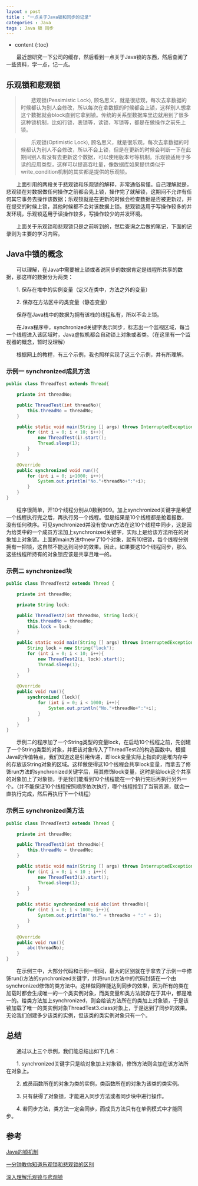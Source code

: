 ```yaml
---
layout : post
title : "一点关于Java锁和同步的记录"
categories : Java
tags : Java 锁 同步
---
```


* content
{:toc}


　　最近想研究一下公司的缓存，然后看到一点关于Java锁的东西，然后查阅了一些资料，学一点，记一点。





## 乐观锁和悲观锁

>　　悲观锁(Pessimistic Lock), 顾名思义，就是很悲观，每次去拿数据的时候都认为别人会修改，所以每次在拿数据的时候都会上锁，这样别人想拿这个数据就会block直到它拿到锁。传统的关系型数据库里边就用到了很多这种锁机制，比如行锁，表锁等，读锁，写锁等，都是在做操作之前先上锁。

>　　乐观锁(Optimistic Lock), 顾名思义，就是很乐观，每次去拿数据的时候都认为别人不会修改，所以不会上锁，但是在更新的时候会判断一下在此期间别人有没有去更新这个数据，可以使用版本号等机制。乐观锁适用于多读的应用类型，这样可以提高吞吐量，像数据库如果提供类似于write_condition机制的其实都是提供的乐观锁。

　　上面引用的两段关于悲观锁和乐观锁的解释，非常通俗易懂。自己理解就是，悲观锁在对数据做任何操作之前都会先上锁，操作完了就解锁，这期间不允许有任何其它事务去操作该数据；乐观锁就是在更新的时候会检查数据是否被更新过，并在提交的时候上锁，其他时候都不会对该数据上锁。悲观锁适用于写操作较多的并发环境，乐观锁适用于读操作较多，写操作较少的并发环境。

　　上面关于乐观锁和悲观锁只是之前听到的，然后查询之后做的笔记，下面的记录则为主要的学习内容。

## Java中锁的概念

　　可以理解，在Java中需要被上锁或者说同步的数据肯定是线程所共享的数据，那这样的数据分为两类：

　　1. 保存在堆中的实例变量（定义在类中，方法之外的变量）

　　2. 保存在方法区中的类变量（静态变量）

　　保存在Java栈中的数据为拥有该栈的线程私有，所以不会上锁。

　　在Java程序中，synchronized关键字表示同步，标志出一个监视区域，每当一个线程进入该区域时，Java虚拟机都会自动锁上对象或者类。（在这里有一个监视器的概念，暂时没理解）

　　根据网上的教程，有三个示例，我也照样实现了这三个示例，并有所理解。

### 示例一 synchronized成员方法

```java
public class ThreadTest extends Thread{

    private int threadNo;

    public ThreadTest(int threadNo){
        this.threadNo = threadNo;
    }

    public static void main(String [] args) throws InterruptedException {
        for (int i = 0; i < 10; i++){
            new ThreadTest(i).start();
            Thread.sleep(1);
        }
    }

    @Override
    public synchronized void run(){
        for (int i = 0; i<1000; i++){
            System.out.println("No."+threadNo+":"+i);
        }
    }
}
```

　　程序很简单，开10个线程分别从0数到999。加上synchronized关键字是希望一个线程执行完之后，再执行另一个线程。但是结果是10个线程都是抢着报数，没有任何秩序。可见synchronized并没有使run方法在这10个线程中同步，这是因为给类中的一个成员方法加上synchronized关键字，实际上是给该方法所在的对象加上对象锁。上面的main方法中new了10个对象，就有10把锁，每个线程分别拥有一把锁，这自然不能达到同步的效果。因此，如果要这10个线程同步，那么这些线程所持有的对象锁应该是共享且唯一的。

### 示例二 synchronized块

```java
public class ThreadTest2 extends Thread {

    private int threadNo;

    private String lock;

    public ThreadTest2(int threadNo, String lock){
        this.threadNo = threadNo;
        this.lock = lock;
    }

    public static void main(String [] args) throws InterruptedException {
        String lock = new String("lock");
        for (int i = 0; i < 10; i++){
            new ThreadTest2(i, lock).start();
            Thread.sleep(1);
        }
    }

    @Override
    public void run(){
        synchronized (lock){
            for (int i = 0; i < 1000; i++){
                System.out.println("No."+threadNo+":"+i);
            }
        }
    }
}
```

　　示例二的程序加了一个String类型的变量lock，在启动10个线程之前，先创建了一个String类型的对象，并把该对象传入了ThreadTest2的构造函数中。根据Java的传值特点，我们知道这是引用传递，即lock变量实际上指向的是堆内存中的存放该String对象的区域。这样做使得这10个线程会共享lock变量，而拿去了修饰run方法的synchronized关键字后，用其修饰lock变量，这时是给lock这个共享的对象加上了对象锁，于是我们能看到10个线程能在一个执行完后再执行另外一个。（并不能保证10个线程按照顺序依次执行，哪个线程抢到了当前资源，就会一直执行完成，然后再执行下一个线程）

### 示例三 synchronized类方法

```java
public class ThreadTest3 extends Thread {

    private int threadNo;

    public ThreadTest3(int threadNo){
        this.threadNo = threadNo;
    }

    public static void main(String [] args) throws InterruptedException {
        for (int i = 0; i < 10 ; i++){
            new ThreadTest3(i).start();
            Thread.sleep(1);
        }
    }

    public static synchronized void abc(int threadNo){
        for (int i = 0; i < 1000; i++){
            System.out.println("No." + threadNo + ":" + i);
        }
    }

    @Override
    public void run(){
        abc(threadNo);
    }
}
```

　　在示例三中，大部分代码和示例一相同，最大的区别就在于拿去了示例一中修饰run()方法的synchronized关键字，并将run()方法中的代码封装在一个由synchronized修饰的类方法中。这样做同样能达到同步的效果，因为所有的类在加载时都会生成唯一的一个类实例对象，而类变量和类方法就存在于其中，都是唯一的。给类方法加上synchronized，则会给该方法所在的类加上对象锁，于是该锁加载了唯一的类实例对象ThreadTest3.class对象上，于是达到了同步的效果。无论我们创建多少该类的实例，但该类的类实例对象只有一个。

## 总结

　　通过以上三个示例，我们能总结出如下几点：

　　1. synchronized关键字只是给对象加上对象锁，修饰方法则会加在该方法所在对象上。

　　2. 成员函数所在的对象为类的实例，类函数所在的对象为该类的类实例。

　　3. 只有获得了对象锁，才能进入同步方法或者同步块中进行操作。

　　4. 若同步方法，类方法一定会同步，而成员方法只有在单例模式中才能同步。

## 参考

[Java的锁机制](http://blog.csdn.net/yangzhijun_cau/article/details/6432216)

[一分钟教你知道乐观锁和悲观锁的区别](http://blog.csdn.net/hongchangfirst/article/details/26004335)

[深入理解乐观锁与悲观锁](http://www.open-open.com/lib/view/open1452046967245.html)